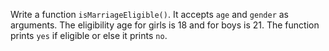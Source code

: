 Write a function `isMarriageEligible()`. It accepts `age` and `gender` as arguments. The eligibility age for girls is 18 and for boys is 21. The function prints `yes` if eligible or else it prints `no`.
